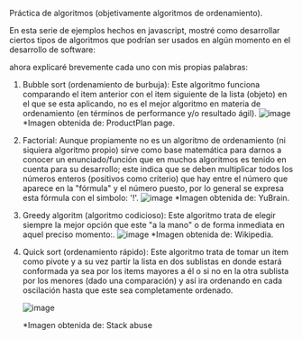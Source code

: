 Práctica de algoritmos (objetivamente algoritmos de ordenamiento).


En esta serie de ejemplos hechos en javascript, mostré como desarrollar ciertos tipos de algoritmos que podrían ser usados en algún momento en el desarrollo de software:

ahora explicaré brevemente cada uno con mis propias palabras:

1. Bubble sort (ordenamiento de burbuja):
    Este algoritmo funciona comparando el item anterior con el item siguiente de la lista (objeto) en el que se esta aplicando, no es el mejor algoritmo en materia de ordenamiento (en términos de performance y/o resultado ágil).
    ![image](https://user-images.githubusercontent.com/52796337/161441502-5a6538f9-d736-4f9e-8441-8bec02f8d6e2.png)
    *Imagen obtenida de: ProductPlan page.
    
2. Factorial:
    Aunque propiamente no es un algoritmo de ordenamiento (ni siquiera algoritmo propio) sirve como base matemática para darnos a conocer un enunciado/función que en muchos algoritmos es tenido en cuenta para su desarrollo; este indica que se deben multiplicar todos los números enteros (positivos como criterio) que hay entre el número que aparece en la "fórmula" y el número puesto, por lo general se expresa esta fórmula con el simbolo: '!'.
    ![image](https://user-images.githubusercontent.com/52796337/161441810-e39b9a0b-9465-4650-850e-37d0d70748b9.png)
    *Imagen obtenida de: YuBrain.
    
3. Greedy algoritm (algoritmo codicioso):
    Este algoritmo trata de elegir siempre la mejor opción que este "a la mano" o de forma inmediata en aquel preciso momento:.
    ![image](https://user-images.githubusercontent.com/52796337/161441985-cdf93971-c680-4211-9b02-44b816356b02.png)
    *Imagen obtenida de: Wikipedia.
    
4. Quick sort (ordenamiento rápido):
    Este algoritmo trata de tomar un item como pivote y a su vez partir la lista en dos sublistas en donde estará conformada ya sea por los items mayores a él o si no en la otra sublista por los menores (dado una comparación) y así ira ordenando en cada oscilación hasta que este sea completamente ordenado.
    
   ![image](https://user-images.githubusercontent.com/52796337/161442343-8211d300-8fd0-4467-901b-c2edbf3b4bac.png)

    *Imagen obtenida de: Stack abuse
